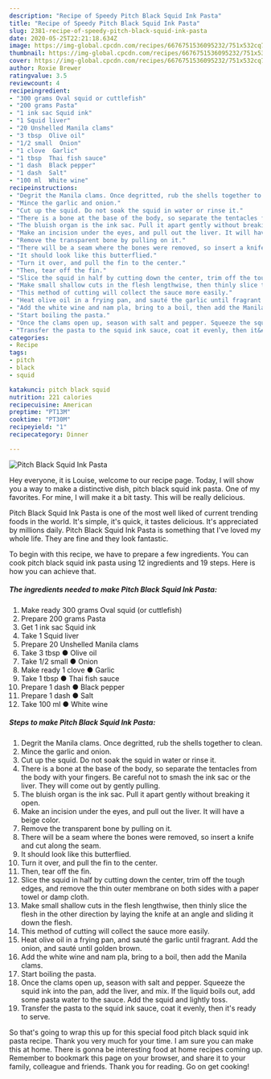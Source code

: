 ```yaml
---
description: "Recipe of Speedy Pitch Black Squid Ink Pasta"
title: "Recipe of Speedy Pitch Black Squid Ink Pasta"
slug: 2381-recipe-of-speedy-pitch-black-squid-ink-pasta
date: 2020-05-25T22:21:18.634Z
image: https://img-global.cpcdn.com/recipes/6676751536095232/751x532cq70/pitch-black-squid-ink-pasta-recipe-main-photo.jpg
thumbnail: https://img-global.cpcdn.com/recipes/6676751536095232/751x532cq70/pitch-black-squid-ink-pasta-recipe-main-photo.jpg
cover: https://img-global.cpcdn.com/recipes/6676751536095232/751x532cq70/pitch-black-squid-ink-pasta-recipe-main-photo.jpg
author: Roxie Brewer
ratingvalue: 3.5
reviewcount: 4
recipeingredient:
- "300 grams Oval squid or cuttlefish"
- "200 grams Pasta"
- "1 ink sac Squid ink"
- "1 Squid liver"
- "20 Unshelled Manila clams"
- "3 tbsp  Olive oil"
- "1/2 small  Onion"
- "1 clove  Garlic"
- "1 tbsp  Thai fish sauce"
- "1 dash  Black pepper"
- "1 dash  Salt"
- "100 ml  White wine"
recipeinstructions:
- "Degrit the Manila clams. Once degritted, rub the shells together to clean."
- "Mince the garlic and onion."
- "Cut up the squid. Do not soak the squid in water or rinse it."
- "There is a bone at the base of the body, so separate the tentacles from the body with your fingers. Be careful not to smash the ink sac or the liver. They will come out by gently pulling."
- "The bluish organ is the ink sac. Pull it apart gently without breaking it open."
- "Make an incision under the eyes, and pull out the liver. It will have a beige color."
- "Remove the transparent bone by pulling on it."
- "There will be a seam where the bones were removed, so insert a knife and cut along the seam."
- "It should look like this butterflied."
- "Turn it over, and pull the fin to the center."
- "Then, tear off the fin."
- "Slice the squid in half by cutting down the center, trim off the tough edges, and remove the thin outer membrane on both sides with a paper towel or damp cloth."
- "Make small shallow cuts in the flesh lengthwise, then thinly slice the flesh in the other direction by laying the knife at an angle and sliding it down the flesh."
- "This method of cutting will collect the sauce more easily."
- "Heat olive oil in a frying pan, and sauté the garlic until fragrant. Add the onion, and sauté until golden brown."
- "Add the white wine and nam pla, bring to a boil, then add the Manila clams."
- "Start boiling the pasta."
- "Once the clams open up, season with salt and pepper. Squeeze the squid ink into the pan, add the liver, and mix. If the liquid boils out, add some pasta water to the sauce. Add the squid and lightly toss."
- "Transfer the pasta to the squid ink sauce, coat it evenly, then it&#39;s ready to serve."
categories:
- Recipe
tags:
- pitch
- black
- squid

katakunci: pitch black squid 
nutrition: 221 calories
recipecuisine: American
preptime: "PT13M"
cooktime: "PT30M"
recipeyield: "1"
recipecategory: Dinner

---
```



![Pitch Black Squid Ink Pasta](https://img-global.cpcdn.com/recipes/6676751536095232/751x532cq70/pitch-black-squid-ink-pasta-recipe-main-photo.jpg)

Hey everyone, it is Louise, welcome to our recipe page. Today, I will show you a way to make a distinctive dish, pitch black squid ink pasta. One of my favorites. For mine, I will make it a bit tasty. This will be really delicious.

Pitch Black Squid Ink Pasta is one of the most well liked of current trending foods in the world. It's simple, it's quick, it tastes delicious. It's appreciated by millions daily. Pitch Black Squid Ink Pasta is something that I've loved my whole life. They are fine and they look fantastic.




To begin with this recipe, we have to prepare a few ingredients. You can cook pitch black squid ink pasta using 12 ingredients and 19 steps. Here is how you can achieve that.

<!--inarticleads1-->

##### The ingredients needed to make Pitch Black Squid Ink Pasta:

1. Make ready 300 grams Oval squid (or cuttlefish)
1. Prepare 200 grams Pasta
1. Get 1 ink sac Squid ink
1. Take 1 Squid liver
1. Prepare 20 Unshelled Manila clams
1. Take 3 tbsp ● Olive oil
1. Take 1/2 small ● Onion
1. Make ready 1 clove ● Garlic
1. Take 1 tbsp ● Thai fish sauce
1. Prepare 1 dash ● Black pepper
1. Prepare 1 dash ● Salt
1. Take 100 ml ● White wine




<!--inarticleads2-->

##### Steps to make Pitch Black Squid Ink Pasta:

1. Degrit the Manila clams. Once degritted, rub the shells together to clean.
1. Mince the garlic and onion.
1. Cut up the squid. Do not soak the squid in water or rinse it.
1. There is a bone at the base of the body, so separate the tentacles from the body with your fingers. Be careful not to smash the ink sac or the liver. They will come out by gently pulling.
1. The bluish organ is the ink sac. Pull it apart gently without breaking it open.
1. Make an incision under the eyes, and pull out the liver. It will have a beige color.
1. Remove the transparent bone by pulling on it.
1. There will be a seam where the bones were removed, so insert a knife and cut along the seam.
1. It should look like this butterflied.
1. Turn it over, and pull the fin to the center.
1. Then, tear off the fin.
1. Slice the squid in half by cutting down the center, trim off the tough edges, and remove the thin outer membrane on both sides with a paper towel or damp cloth.
1. Make small shallow cuts in the flesh lengthwise, then thinly slice the flesh in the other direction by laying the knife at an angle and sliding it down the flesh.
1. This method of cutting will collect the sauce more easily.
1. Heat olive oil in a frying pan, and sauté the garlic until fragrant. Add the onion, and sauté until golden brown.
1. Add the white wine and nam pla, bring to a boil, then add the Manila clams.
1. Start boiling the pasta.
1. Once the clams open up, season with salt and pepper. Squeeze the squid ink into the pan, add the liver, and mix. If the liquid boils out, add some pasta water to the sauce. Add the squid and lightly toss.
1. Transfer the pasta to the squid ink sauce, coat it evenly, then it&#39;s ready to serve.




So that's going to wrap this up for this special food pitch black squid ink pasta recipe. Thank you very much for your time. I am sure you can make this at home. There is gonna be interesting food at home recipes coming up. Remember to bookmark this page on your browser, and share it to your family, colleague and friends. Thank you for reading. Go on get cooking!
